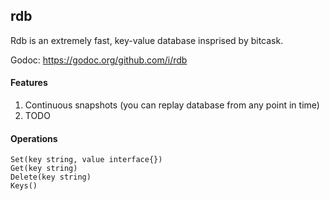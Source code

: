 ## rdb

Rdb is an extremely fast, key-value database insprised by bitcask.

Godoc: https://godoc.org/github.com/i/rdb

#### Features
1. Continuous snapshots (you can replay database from any point in time)
1. TODO

#### Operations
```lang=golang
Set(key string, value interface{})
Get(key string)
Delete(key string)
Keys()
```

